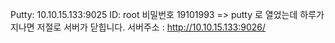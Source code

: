 Putty: 10.10.15.133:9025
ID: root
비밀번호 19101993
=> putty 로 열었는데 하루가 지나면 저절로 서버가 닫힙니다.
서버주소 : http://10.10.15.133:9026/
